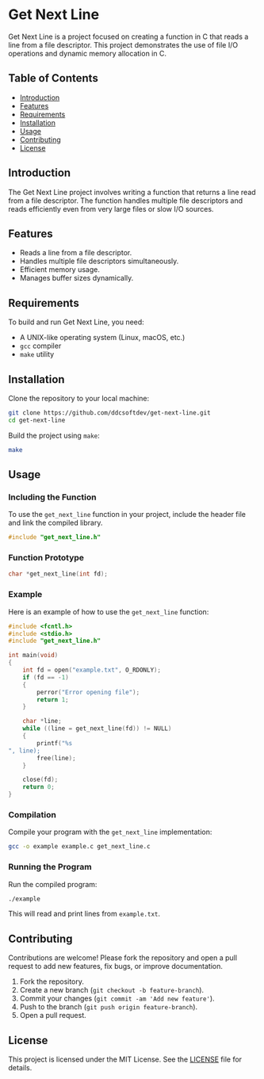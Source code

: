 
# Get Next Line

Get Next Line is a project focused on creating a function in C that reads a line from a file descriptor. This project demonstrates the use of file I/O operations and dynamic memory allocation in C.

## Table of Contents

- [Introduction](#introduction)
- [Features](#features)
- [Requirements](#requirements)
- [Installation](#installation)
- [Usage](#usage)
- [Contributing](#contributing)
- [License](#license)

## Introduction

The Get Next Line project involves writing a function that returns a line read from a file descriptor. The function handles multiple file descriptors and reads efficiently even from very large files or slow I/O sources.

## Features

- Reads a line from a file descriptor.
- Handles multiple file descriptors simultaneously.
- Efficient memory usage.
- Manages buffer sizes dynamically.

## Requirements

To build and run Get Next Line, you need:
- A UNIX-like operating system (Linux, macOS, etc.)
- `gcc` compiler
- `make` utility

## Installation

Clone the repository to your local machine:

```sh
git clone https://github.com/ddcsoftdev/get-next-line.git
cd get-next-line
```

Build the project using `make`:

```sh
make
```

## Usage

### Including the Function

To use the `get_next_line` function in your project, include the header file and link the compiled library.

```c
#include "get_next_line.h"
```

### Function Prototype

```c
char *get_next_line(int fd);
```

### Example

Here is an example of how to use the `get_next_line` function:

```c
#include <fcntl.h>
#include <stdio.h>
#include "get_next_line.h"

int main(void)
{
    int fd = open("example.txt", O_RDONLY);
    if (fd == -1)
    {
        perror("Error opening file");
        return 1;
    }

    char *line;
    while ((line = get_next_line(fd)) != NULL)
    {
        printf("%s
", line);
        free(line);
    }

    close(fd);
    return 0;
}
```

### Compilation

Compile your program with the `get_next_line` implementation:

```sh
gcc -o example example.c get_next_line.c
```

### Running the Program

Run the compiled program:

```sh
./example
```

This will read and print lines from `example.txt`.

## Contributing

Contributions are welcome! Please fork the repository and open a pull request to add new features, fix bugs, or improve documentation.

1. Fork the repository.
2. Create a new branch (`git checkout -b feature-branch`).
3. Commit your changes (`git commit -am 'Add new feature'`).
4. Push to the branch (`git push origin feature-branch`).
5. Open a pull request.

## License

This project is licensed under the MIT License. See the [LICENSE](LICENSE) file for details.
